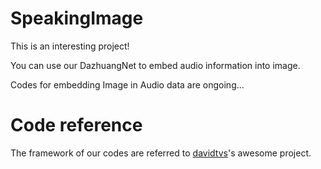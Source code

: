 # SpeakingImage

This is an interesting project!

You can use our DazhuangNet to embed audio information into image.

Codes for embedding Image in Audio data are ongoing...

# Code reference

The framework of our codes are referred to [davidtvs](https://github.com/davidtvs/PyTorch-ENet)'s awesome project.
